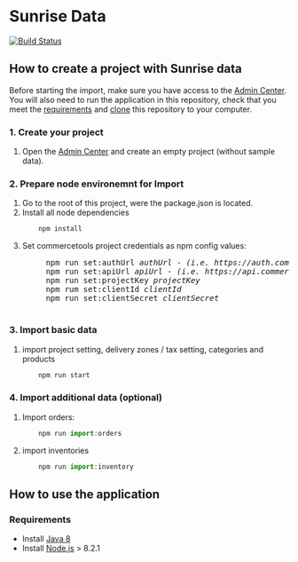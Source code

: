 # Sunrise Data

[![Build Status](https://travis-ci.org/commercetools/commercetools-sunrise-data.svg?branch=master)](https://travis-ci.org/commercetools/commercetools-sunrise-data)

## How to create a project with Sunrise data

Before starting the import, make sure you have access to the [Admin Center](https://admin.commercetools.com). You will also need to run the application in this repository, check that you meet the [requirements](#requirements) and [clone](https://help.github.com/articles/cloning-a-repository/) this repository to your computer.

### 1. Create your project
1. Open the [Admin Center](https://admin.commercetools.com) and create an empty project (without sample data).

### 2. Prepare node environemnt for Import
1. Go to the root of this project, were the package.json is located.
2. Install all node dependencies
    ```js
        npm install
    ```
3. Set commercetools project credentials as npm config values:
    <pre>
        npm run set:authUrl <i>authUrl</i> - <i>(i.e. https://auth.commercetools.com)</i>
        npm run set:apiUrl <i>apiUrl</i> - <i>(i.e. https://api.commercetools.com)</i>
        npm run set:projectKey <i>projectKey</i>
        npm rum set:clientId <i>clientId</i>
        npm run set:clientSecret <i>clientSecret</i>
    </pre>

### 3. Import basic data
1. import project setting, delivery zones / tax setting, categories and products
    ```js
        npm run start
    ```

### 4. Import additional data (optional)
1. Import orders:
    ```js
        npm run import:orders
    ```
2. import inventories
    ```js
        npm run import:inventory
    ```

## How to use the application

### Requirements

- Install [Java 8](http://www.oracle.com/technetwork/java/javase/downloads/jdk8-downloads-2133151.html)
- Install [Node.js](https://nodejs.org/en/download/current/) > 8.2.1

